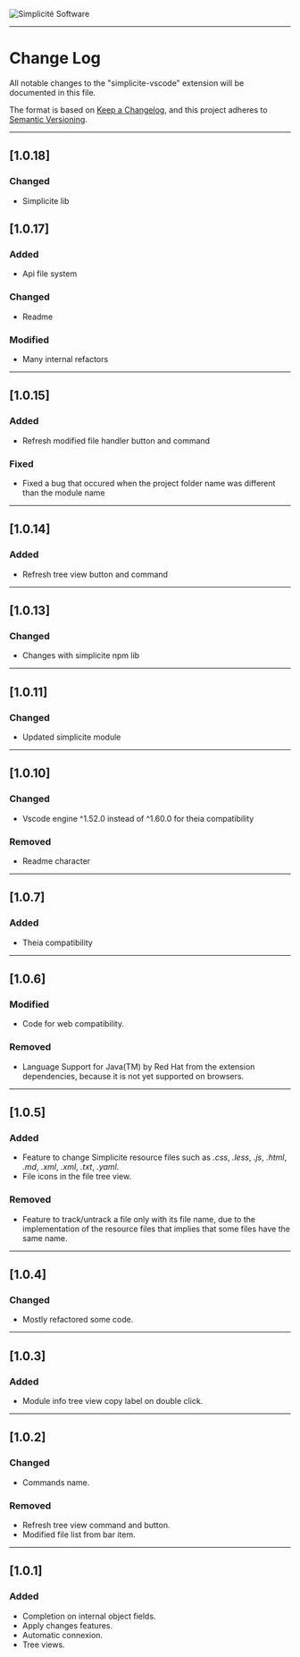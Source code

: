 ![Simplicit&eacute; Software](https://www.simplicite.io/resources/logos/logo250-grey.png)
* * *

Change Log
==========

All notable changes to the "simplicite-vscode" extension will be documented in this file.

The format is based on [Keep a Changelog](https://keepachangelog.com/en/1.0.0/),
and this project adheres to [Semantic Versioning](https://semver.org/spec/v2.0.0.html).

* * *

[1.0.18]
--------

### Changed
- Simplicite lib

[1.0.17]
--------

### Added
- Api file system

### Changed
- Readme

### Modified
- Many internal refactors

* * *

[1.0.15]
--------
### Added
- Refresh modified file handler button and command

### Fixed
- Fixed a bug that occured when the project folder name was different than the module name

* * *

[1.0.14]
--------
### Added
- Refresh tree view button and command

* * *

[1.0.13]
--------

### Changed
- Changes with simplicite npm lib

* * *

[1.0.11]
--------

### Changed
- Updated simplicite module

* * *

[1.0.10]
--------

### Changed
- Vscode engine ^1.52.0 instead of ^1.60.0 for theia compatibility

### Removed
- Readme character

* * *

[1.0.7]
-------

### Added
- Theia compatibility

* * *

[1.0.6]
-------

### Modified
- Code for web compatibility.

### Removed
- Language Support for Java(TM) by Red Hat from the extension dependencies, because it is not yet supported on browsers.

* * *

[1.0.5]
-------

### Added
- Feature to change Simplicite resource files such as *.css*, *.less*, *.js*, *.html*, *.md*, *.xml*, *.xml*, *.txt*, *.yaml*.
- File icons in the file tree view. 

### Removed
- Feature to track/untrack a file only with its file name, due to the implementation of the resource files that implies that some files have the same name.

* * *

[1.0.4]
-------

### Changed
- Mostly refactored some code.

* * *

[1.0.3]
-------

### Added
- Module info tree view copy label on double click. 

* * *

[1.0.2]
-------

### Changed
- Commands name.
### Removed
- Refresh tree view command and button.
- Modified file list from bar item.

* * *

[1.0.1]
-------

### Added
- Completion on internal object fields.
- Apply changes features.
- Automatic connexion.
- Tree views.
